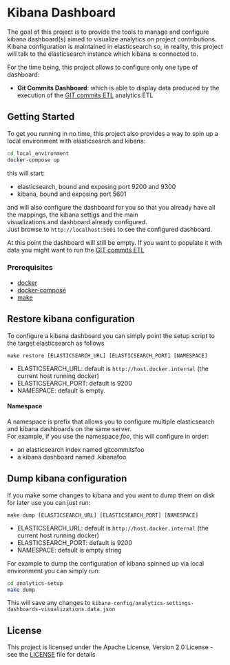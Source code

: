 # Kibana Dashboard

The goal of this project is to provide the tools to manage and configure kibana dashboard(s)
aimed to visualize analytics on project contributions.
Kibana configuration is maintained in elasticsearch so, in reality, this project will talk to the elasticsearch
instance which kibana is connected to.

For the time being, this project allows to configure only one type of dashboard:

* **Git Commits Dashboard**:
which is able to display data produced by the execution of the [GIT commits ETL](https://github.com/GerritCodeReview/apps_analytics-etl#git-commits) analytics ETL
 

## Getting Started

To get you running in no time, this project also provides a way to spin up a local environment with elasticsearch and kibana:

```bash
cd local_environment
docker-compose up

```

this will start:
* elasticsearch, bound and exposing port 9200 and 9300
* kibana, bound and exposing port 5601

and will also configure the dashboard for you so that you already have all the mappings, the kibana settigs and the main  
visualizations and dashboard already configured.  
Just browse to `http://localhost:5601` to see the configured dashboard.

At this point the dashboard will still be empty.
If you want to populate it with data you might want to run the [GIT commits ETL](https://github.com/GerritCodeReview/apps_analytics-etl#git-commits)

### Prerequisites

* [docker](https://www.docker.com/)
* [docker-compose](https://docs.docker.com/compose/)
* [make](https://www.gnu.org/software/make/)

## Restore kibana configuration
To configure a kibana dashboard you can simply point the setup script to the target elasticsearch as follows

```make restore [ELASTICSEARCH_URL] [ELASTICSEARCH_PORT] [NAMESPACE]```

* ELASTICSEARCH_URL: default is `http://host.docker.internal` (the current host running docker)
* ELASTICSEARCH_PORT: default is 9200
* NAMESPACE: default is empty.

#### Namespace
A namespace is prefix that allows you to configure multiple elasticsearch and kibana dashboards on the same server.  
For example, if you use the namespace _foo_, this will configure in order:

* an elasticsearch index named gitcommitsfoo
* a kibana dashboard named .kibanafoo

## Dump kibana configuration

If you make some changes to kibana and you want to dump them on disk for later use you can
just run:

```make dump [ELASTICSEARCH_URL] [ELASTICSEARCH_PORT] [NAMESPACE]```

* ELASTICSEARCH_URL: default is `http://host.docker.internal` (the current host running docker)
* ELASTICSEARCH_PORT: default is 9200
* NAMESPACE: default is empty string

For example to dump the configuration of kibana spinned up via local environment you can simply run:
```bash
cd analytics-setup
make dump
```

This will save any changes to ```kibana-config/analytics-settings-dashboards-visualizations.data.json```

## License

This project is licensed under the Apache License, Version 2.0 License - see the [LICENSE](LICENSE) file for details
